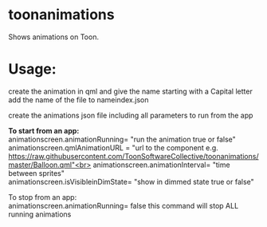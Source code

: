 # toonanimations
Shows animations on Toon.<br>

# Usage:
create the animation in qml and give the name starting with a Capital letter<br>
add the name of the file to nameindex.json<br>

create the animations json file including all parameters to run from the app<br>


<b>To start from an app:</b>
<br>
animationscreen.animationRunning= "run the animation true or false"  <br>
animationscreen.qmlAnimationURL =  "url to the component e.g. https://raw.githubusercontent.com/ToonSoftwareCollective/toonanimations/master/Balloon.qml"<br>
animationscreen.animationInterval= "time between sprites"<br>
animationscreen.isVisibleinDimState= "show in dimmed state true or false"<br>


To stop from an app:<br>
animationscreen.animationRunning= false     this command will stop ALL running animations
